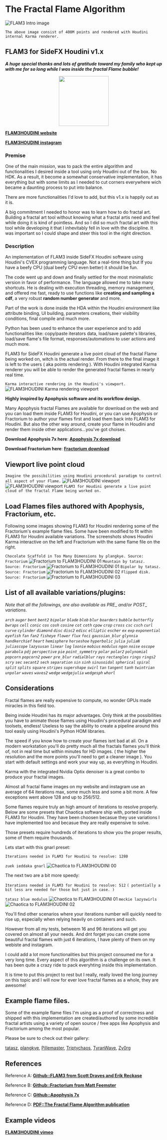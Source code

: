 # The Fractal Flame Algorithm
![FLAM3 Intro image](https://github.com/alexnardini/FLAM3/blob/main/img/GITHUB_intro_img.jpg)

`The above image consist of 400M points and rendered with Houdini internal Karma renderer.`

## FLAM3 for SideFX Houdini v1.x
**_A huge special thanks and lots of gratitude toward my family who kept up with me for so long while I was inside the fractal Flame bubble!_**

<p align="center">
  <img width="160" height="160" src="https://github.com/alexnardini/FLAM3/blob/main/img/LOGO_F_github.svg" />
</p>

**[FLAM3HOUDINI website](https://www.alexnardini.net/)**

**[FLAM3HOUDINI instagram](https://www.instagram.com/alexnardini/)**

### Premise

One of the main mission, was to pack the entire algorithm and functionalities I desired inside a tool
using only Houdini out of the box. No HDK.
As a result, it become a somewhat conservative implementation, it has everything but with some limits as I needed to cut corners everywhere wich became a daunting process to put into balance.

There are more functionalities I'd love to add, but this v1.x is happily out as it is.

A big commitment I needed to honor was to learn how to do fractal art. 
Building a fractal art tool without knowing what a fractal artis need and feel while doing it is kind of pointless. And so I did so much fractal art with this tool while developing it that I inhevitably fell in love with the discipline.
It was important so I could shape and steer this tool in the right direction.

### Description

An implementation of FLAM3 inside SideFX Houdini software using Houdini's CVEX programming language.
Not a real-time thing but If you have a beefy CPU (dual beefy CPU even better) it should be fun.

The code went up and down and finally settled for the most minimalistic version in favor of performance.
The language allowed me to take many shortcuts. He is dealing with execution threading, memory management, and offered me
fast, ready to use functions like **creating and sampling a cdf**, a very robust **random number generator** and more.

Part of the work is done inside the HDA within the Houdini environment
like attribute binding, UI building, parameters creations, their visibility conditions, final compile and much more.

Python has been used to enhance the user experience and to add functionalities like:
copy/paste iterators data, load/save palette's libraries, load/save flame's file format, responses/automations to user actions and much more.

FLAM3 for SideFX Houdini generate a live point cloud of the fractal Flame being worked on, witch is the actual render.
From there to the final image it is left to the users ( aka points rendering ).
With Houdini integrated Karma renderer you will be able to render the generated fractal flames in nearly real time.

`Karma interactive rendering in the Houdini's viewport.`
![FLAM3HOUDINI Karma rendering viewport](https://github.com/alexnardini/FLAM3/blob/main/img/FLAM3H_Hviewport_Karma_H19.jpg)

**Highly inspired by Apophysis software and its workflow design.**

Many Apophysis fractal Flames are available for download on the web and you can load them inside FLAM3 for Houdini,
or you can use Apophysis or Fractorium to author your flames first and load them back into FLAM3 for Houdini. But also the other way around, create your flame in Houdini and render them inside other applications...you've got choises.

**Download Apophysis 7x here**: [**Apophysis 7x download**](https://sourceforge.net/projects/apophysis7x/)

**Download Fractorium here**: [**Fractorium download**](http://fractorium.com/)

## Viewport live point cloud

`Imagine the possibilities using Houdini procedural paradigm to control all aspect of your Flame.`
![FLAM3HOUDINI viewport](https://github.com/alexnardini/FLAM3/blob/main/img/FLAM3H_Hviewport_01_H19.jpg)
![FLAM3HOUDINI viewport](https://github.com/alexnardini/FLAM3/blob/main/img/FLAM3H_Hviewport_02_H19.jpg)
`FLAM3 for Houdini generate a live point cloud of the fractal Flame being worked on.`

## Load Flames files authored with Apophysis, Fractorium, etc.

Following some images showing FLAM3 for Houdini rendering some of the Fractorium's example flame files.
Some have been modified to fit within FLAM3 for Houdini available variations. The screenshots shows
Houdini Karma interactive on the left and Fractorium with the same flame file on the right.

`Chocolate Scaffold in Too Many Dimensions by plangkye. Source: Fractorium`
![Fractorium to FLAM3HOUDINI 01](https://github.com/alexnardini/FLAM3/blob/main/img/FractoriumToFLAM3HOUDINI_03.jpg)
`Mountain by tatasz. Source: Fractorium`
![Fractorium to FLAM3HOUDINI 01](https://github.com/alexnardini/FLAM3/blob/main/img/FractoriumToFLAM3HOUDINI_01.jpg)
`Bipolar by tatasz. Source: Fractorium`
![Fractorium to FLAM3HOUDINI 02](https://github.com/alexnardini/FLAM3/blob/main/img/FractoriumToFLAM3HOUDINI_02.jpg)
`Flipped disk. Source: Fractorium`
![Fractorium to FLAM3HOUDINI 03](https://github.com/alexnardini/FLAM3/blob/main/img/FractoriumToFLAM3HOUDINI_00.jpg)


## List of all available variations/plugins:

_Note that all the followings, are also available as PRE__ _and/or POST__ _variations._

_`arch` `auger` `bent` `bent2` `bipolar` `blade` `blob` `blur` `boarders` `bubble` `butterfly` `bwraps` `cell` `conic` `cos` `cosh` `cosine` `cot` `coth` `cpow` `crop` `cross` `csc` `csch` `curl` `curve` `cylinder` `diamond` `disc` `disc2` `edisc` `elliptic` `escher` `ex` `exp` `exponential` `eyefish` `fan` `fan2` `fisheye` `flower` `flux` `foci` `gaussian_blur` `glynnia` `handkerchief` `heart` `hemisphere` `horseshoe` `hyperbolic` `julia` `juliaN` `juliascope` `lazysusan` `linear` `log` `loonie` `mobius` `modulus` `ngon` `noise` `oscope` `parabola` `pdj` `perspective` `pie` `point_symmetry` `polar` `polar2` `polynomial` `popcorn` `popcorn2` `power` `pre_blur` `radialblur` `rays` `rectangles` `rings` `rings2` `scry` `sec` `secant2` `sech` `separation` `sin` `sinh` `sinusoidal` `spherical` `spiral` `split` `splits` `square` `stripes` `supershape` `swirl` `tan` `tangent` `tanh` `twintrian` `unpolar` `waves` `waves2` `wedge` `wedgejulia` `wedgesph` `whorl`_

## Considerations

Fractal flames are really expensive to compute, no wonder GPUs made miracles in this field too.

Being inside Houdini has its major advantages. Only think at the possibilities you have to animate those flames using Houdini's procedural paradigm and toolsets, endless! Useless to say the ability to create a pipeline around this tool easily using Houdini's Python HOM libraries.

The speed if you know how to create your flames isnt bad at all. On a modern workstation you'll do pretty much all the fractals flames you'll think of, not in real time but within minutes for HD images. ( the higher the resolution and the more points you'll need to get a cleaner image ). You start with default settings and work your way up, as everything in Houdini.

Karma with the integrated Nvidia Optix denoiser is a great combo to produce your fractal images.

Almost all fractal flame images on my website and instagram use an average of 64 iterations max,
some much less and some a bit more. A few exceptions went above 128 and up to 256/512. 

Some flames require truly an high amount of iterations to resolve properly.
Below are some presets that Chaotica software ship with, ported inside FLAM3 for Houdini.
They have been choosen becasue they use variations I have implemented too and becasue they are really expensive to solve.

Those presets require hundreds of iterations to show you the proper results, some of them require thousands.

Lets start with this gnarl preset:

`Iterations needed in FLAM3 for Houdini to resolve: 1280`

`zuek ieddaka gnarl`
![Chaotica to FLAM3HOUDINI 00](https://github.com/alexnardini/FLAM3/blob/main/img/ChaoticaToFLAM3HOUDINI_00.jpg)

The next two are a bit more speedy:

`Iterations needed in FLAM3 for Houdini to resolve: 512`
`( potentially a bit less are needed for those but just in case. )`

`tatasz blue modulus`
![Chaotica to FLAM3HOUDINI 01](https://github.com/alexnardini/FLAM3/blob/main/img/ChaoticaToFLAM3HOUDINI_01.jpg)
`meckie lazyswirls`
![Chaotica to FLAM3HOUDINI 02](https://github.com/alexnardini/FLAM3/blob/main/img/ChaoticaToFLAM3HOUDINI_02.jpg)

You'll find other scenarios where your iterations number will quickly need to rise up,
especially when relying heavily on containers and such.

However from all my tests, betweem 16 and 96 iterations will get you covered on almost all your needs. And dnt forget you can create some beautiful fractal flames with just 6 iterations, I have plenty of them on my webiste and instagram.

I could add a lot more functionalities but this project consumed me for a very long time.
Every aspect of this algorithm is a challenge on its own. It has been quite a crazy ride to pack everyhting inside this implementation.

It is time to put this project to rest but I really, really loved the long journey on this topic and I will now for ever love fractal flames as a whole, they are awesome!

## Example flame files.

Some of the example flame files I'm using as a proof of correctness and shipped with this implementation are created/authored by some incredible fractal artists using a variety of open source / free apps like Apophysis and Fractorium among the most popular.

Please be sure to check out their gallery:

[tatasz](https://www.deviantart.com/tatasz/gallery), 
[plangkye](https://www.deviantart.com/plangkye/gallery), 
[Pillemaster](https://www.deviantart.com/pillemaster/gallery), 
[Triptychaos](https://www.deviantart.com/triptychaos/gallery), 
[TyranWave](https://www.deviantart.com/tyrantwave/gallery), 
[Zy0rg](https://www.deviantart.com/zy0rg/gallery)


## References
Reference A: [**Github::FLAM3 from Scott Draves and Erik Reckase**](https://github.com/scottdraves/flam3)

Reference B: [**Github::Fractorium from Matt Feemster**](https://bitbucket.org/mfeemster/fractorium/src/master/)

Reference C: [**Github::Apophysis 7x**](https://github.com/xyrus02/apophysis-7x)

Reference D: [**PDF::The Fractal Flame Algorithm publication**](https://flam3.com/flame_draves.pdf)


## Example videos
**[FLAM3HOUDINI vimeo](https://vimeo.com/alexnardini)**

